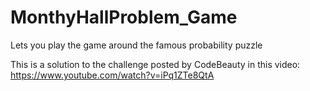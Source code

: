 # MonthyHallProblem_Game
Lets you play the game around the famous probability puzzle

This is a solution to the challenge posted by CodeBeauty in this video:
https://www.youtube.com/watch?v=iPq1ZTe8QtA
